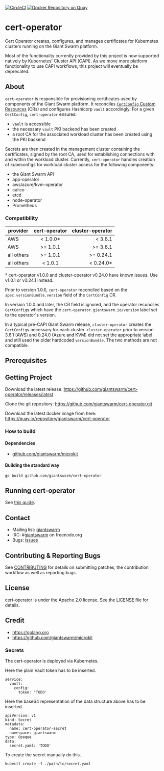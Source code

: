[![CircleCI](https://circleci.com/gh/giantswarm/cert-operator.svg?style=shield)](https://circleci.com/gh/giantswarm/cert-operator) [![Docker Repository on Quay](https://quay.io/repository/giantswarm/cert-operator/status "Docker Repository on Quay")](https://quay.io/repository/giantswarm/cert-operator)

# cert-operator

Cert Operator creates, configures, and manages certificates for Kubernetes clusters
running on the Giant Swarm platform.

Most of the functionality currently provided by this project is now supported natively by Kubernetes' Cluster API (CAPI). As we move more platform functionality to use CAPI workflows, this project will eventually be deprecated.

## About

`cert-operator` is responsible for provisioning certificates used by components of the Giant Swarm platform. It reconciles [`CertConfig` Custom Resources](https://docs.giantswarm.io/ui-api/management-api/crd/certconfigs.core.giantswarm.io/) (CRs) and configures Hashicorp `vault` accordingly. For a given `CertConfig`, `cert-operator` ensures:

- `vault` is accessible
- the necessary `vault` PKI backend has been created
- a root CA for the associated workload cluster has been created using the PKI backend

Secrets are then created in the management cluster containing the certificates, signed by the root CA, used for establishing connections with and within the workload cluster.
Currently, `cert-operator` handles creation of kubeconfigs for workload cluster access for the following components:

- the Giant Swarm API
- app-operator
- aws/azure/kvm-operator
- calico
- etcd
- node-operator
- Prometheus

### Compatibility

| provider   | cert-operator | cluster-operator |
| -----------|:--------:| ---------:|
| AWS        | < 1.0.0*  | < 3.6.1   |
| AWS        | >= 1.0.1 | >= 3.6.1  |
| all others | >= 1.0.1  | >= 0.24.1 |
| all others | < 1.0.1  | < 0.24.0* |
\* cert-operator v1.0.0 and cluster-operator v0.24.0 have known issues. Use v1.0.1 or v0.24.1 instead.

Prior to version 1.0.0, `cert-operator` reconciled based on the `spec.versionBundle.version` field of the `CertConfig` CR.

In version 1.0.0 and later, the CR field is ignored, and the operator reconciles `CertConfig`s which have the `cert-operator.giantswarm.io/version` label set to the operator's version.

In a typical pre-CAPI Giant Swarm release, `cluster-operator` creates the `CertConfig`s necessary for each cluster. `cluster-operator` prior to version 3.6.1 (AWS) and 0.24.0 (Azure and KVM) did not set the appropriate label and still used the older hardcoded `versionBundle`. The two methods are not compatible.

## Prerequisites

## Getting Project

Download the latest release:
https://github.com/giantswarm/cert-operator/releases/latest

Clone the git repository: https://github.com/giantswarm/cert-operator.git

Download the latest docker image from here:
https://quay.io/repository/giantswarm/cert-operator


### How to build


#### Dependencies

- [github.com/giantswarm/microkit](https://github.com/giantswarm/microkit)


#### Building the standard way

```
go build github.com/giantswarm/cert-operator
```


## Running cert-operator

See [this guide][examples-local].

[examples-local]: https://github.com/giantswarm/cert-operator/blob/master/examples/README.md


## Contact

- Mailing list: [giantswarm](https://groups.google.com/forum/!forum/giantswarm)
- IRC: #[giantswarm](irc://irc.freenode.org:6667/#giantswarm) on freenode.org
- Bugs: [issues](https://github.com/giantswarm/cert-operator/issues)


## Contributing & Reporting Bugs

See [CONTRIBUTING](CONTRIBUTING.md) for details on submitting patches, the
contribution workflow as well as reporting bugs.


## License

cert-operator is under the Apache 2.0 license. See the [LICENSE](LICENSE) file
for details.


## Credit
- https://golang.org
- https://github.com/giantswarm/microkit


### Secrets

The cert-operator is deployed via Kubernetes.

Here the plain Vault token has to be inserted.

```
service:
  vault:
    config:
      token: 'TODO'
```

Here the base64 representation of the data structure above has to be inserted.

```
apiVersion: v1
kind: Secret
metadata:
  name: cert-operator-secret
  namespace: giantswarm
type: Opaque
data:
  secret.yaml: 'TODO'
```

To create the secret manually do this.

```
kubectl create -f ./path/to/secret.yaml
```
